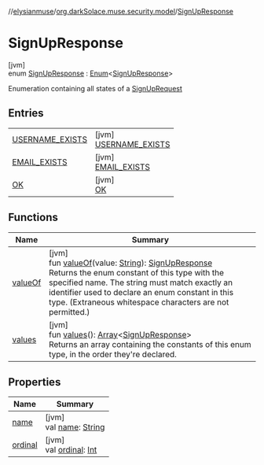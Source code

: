 //[elysianmuse](../../../index.md)/[org.darkSolace.muse.security.model](../index.md)/[SignUpResponse](index.md)

# SignUpResponse

[jvm]\
enum [SignUpResponse](index.md) : [Enum](https://kotlinlang.org/api/latest/jvm/stdlib/kotlin/-enum/index.html)&lt;[SignUpResponse](index.md)&gt; 

Enumeration containing all states of a [SignUpRequest](../-sign-up-request/index.md)

## Entries

| | |
|---|---|
| [USERNAME_EXISTS](-u-s-e-r-n-a-m-e_-e-x-i-s-t-s/index.md) | [jvm]<br>[USERNAME_EXISTS](-u-s-e-r-n-a-m-e_-e-x-i-s-t-s/index.md) |
| [EMAIL_EXISTS](-e-m-a-i-l_-e-x-i-s-t-s/index.md) | [jvm]<br>[EMAIL_EXISTS](-e-m-a-i-l_-e-x-i-s-t-s/index.md) |
| [OK](-o-k/index.md) | [jvm]<br>[OK](-o-k/index.md) |

## Functions

| Name | Summary |
|---|---|
| [valueOf](value-of.md) | [jvm]<br>fun [valueOf](value-of.md)(value: [String](https://kotlinlang.org/api/latest/jvm/stdlib/kotlin/-string/index.html)): [SignUpResponse](index.md)<br>Returns the enum constant of this type with the specified name. The string must match exactly an identifier used to declare an enum constant in this type. (Extraneous whitespace characters are not permitted.) |
| [values](values.md) | [jvm]<br>fun [values](values.md)(): [Array](https://kotlinlang.org/api/latest/jvm/stdlib/kotlin/-array/index.html)&lt;[SignUpResponse](index.md)&gt;<br>Returns an array containing the constants of this enum type, in the order they're declared. |

## Properties

| Name | Summary |
|---|---|
| [name](../../org.darkSolace.muse.user.model/-user-tag/-c-o-m-m-e-n-t-e-r/index.md#-372974862%2FProperties%2F-1216412040) | [jvm]<br>val [name](../../org.darkSolace.muse.user.model/-user-tag/-c-o-m-m-e-n-t-e-r/index.md#-372974862%2FProperties%2F-1216412040): [String](https://kotlinlang.org/api/latest/jvm/stdlib/kotlin/-string/index.html) |
| [ordinal](../../org.darkSolace.muse.user.model/-user-tag/-c-o-m-m-e-n-t-e-r/index.md#-739389684%2FProperties%2F-1216412040) | [jvm]<br>val [ordinal](../../org.darkSolace.muse.user.model/-user-tag/-c-o-m-m-e-n-t-e-r/index.md#-739389684%2FProperties%2F-1216412040): [Int](https://kotlinlang.org/api/latest/jvm/stdlib/kotlin/-int/index.html) |
